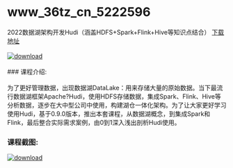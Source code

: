 # www_36tz_cn_5222596
2022数据湖架构开发Hudi（涵盖HDFS+Spark+Flink+Hive等知识点结合）
[下载地址](http://www.36tz.cn/article/5222596 "下载地址")
<br/></br>[![download](http://36tz.cn/muke_img/2022_01_1-58-300x185.png "下载地址")](http://www.36tz.cn/article/5222596 "下载地址")
<br/></br>### 课程介绍:<br/></br>为了更好管理数据，出现数据湖DataLake：用来存储大量的原始数据。当下最流行数据湖框架Apache?Hudi，使用HDFS存储数据，集成Spark、Flink、Hive等分析数据，逐步在大中型公司中使用，构建湖仓一体化架构。为了让大家更好学习使用Hudi，基于0.9.0版本，推出本套课程，从数据湖概念，到集成Spark和Flink，最后整合实际需求案例，由0到1深入浅出剖析Hudi使用。

### 课程截图:
[![download](http://36tz.cn/muke_img/2022_01_2-57.png "下载地址")](http://www.36tz.cn/article/5222596 "下载地址")
